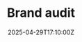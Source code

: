 ---
title: Brand audit
linkTitle: Brand audit
date: '2025-04-29T17:10:00Z'
weight: 1
description: No content
draft: false
ref: brand-audit
---